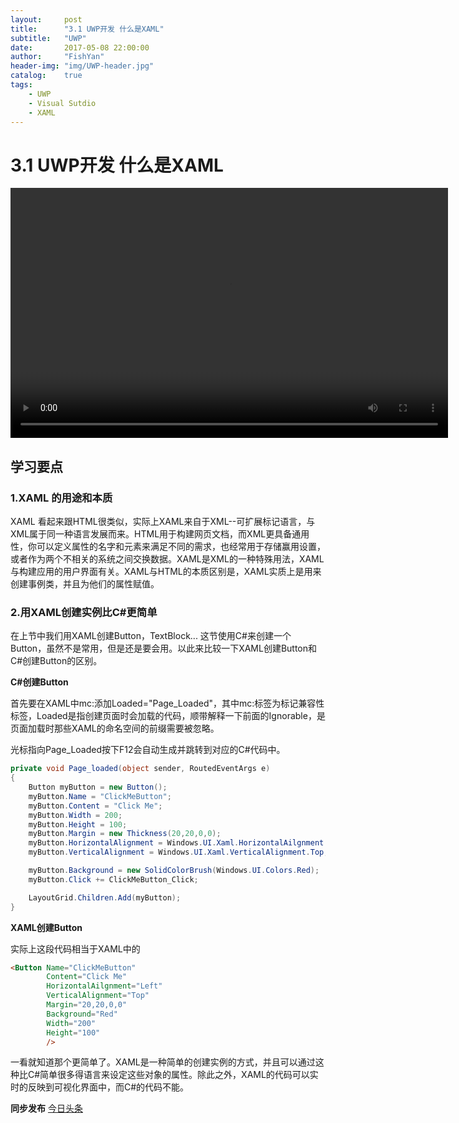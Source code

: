 ```yaml
---
layout:     post
title:      "3.1 UWP开发 什么是XAML"
subtitle:   "UWP"
date:       2017-05-08 22:00:00
author:     "FishYan"
header-img: "img/UWP-header.jpg" 
catalog:    true
tags:
    - UWP
    - Visual Sutdio
    - XAML
---
```


# 3.1 UWP开发 什么是XAML

<video src="http://v6.365yg.com/video/m/2205e083b990e344aecb7a714434eddb03e11469e100003290ca242176/?Expires=1494219312&AWSAccessKeyId=qh0h9TdcEMoS2oPj7aKX&Signature=BMDhVcg8hUYuMqpjhyZnEx496YQ%3D" width="700px" height="400px" controls="controls">

</video>

## 学习要点

### 1.XAML 的用途和本质

XAML 看起来跟HTML很类似，实际上XAML来自于XML--可扩展标记语言，与XML属于同一种语言发展而来。HTML用于构建网页文档，而XML更具备通用性，你可以定义属性的名字和元素来满足不同的需求，也经常用于存储赢用设置，或者作为两个不相关的系统之间交换数据。XAML是XML的一种特殊用法，XAML与构建应用的用户界面有关。XAML与HTML的本质区别是，XAML实质上是用来创建事例类，并且为他们的属性赋值。

### 2.用XAML创建实例比C#更简单

在上节中我们用XAML创建Button，TextBlock... 这节使用C#来创建一个Button，虽然不是常用，但是还是要会用。以此来比较一下XAML创建Button和C#创建Button的区别。

**C#创建Button**

首先要在XAML中mc:添加Loaded="Page_Loaded"，其中mc:标签为标记兼容性标签，Loaded是指创建页面时会加载的代码，顺带解释一下前面的Ignorable，是页面加载时那些XAML的命名空间的前缀需要被忽略。

光标指向Page_Loaded按下F12会自动生成并跳转到对应的C#代码中。

```C#
private void Page_loaded(object sender, RoutedEventArgs e)
{
    Button myButton = new Button();
    myButton.Name = "ClickMeButton";
    myButton.Content = "Click Me";
    myButton.Width = 200;
    myButton.Height = 100;
    myButton.Margin = new Thickness(20,20,0,0);
    myButton.HorizontalAlignment = Windows.UI.Xaml.HorizontalAilgnment.Left;
    myButton.VerticalAlignment = Windows.UI.Xaml.VerticalAlignment.Top;

    myButton.Background = new SolidColorBrush(Windows.UI.Colors.Red);
    myButton.Click += ClickMeButton_Click;

    LayoutGrid.Children.Add(myButton);
}

```

**XAML创建Button**

实际上这段代码相当于XAML中的

```HTML
<Button Name="ClickMeButton"
        Content="Click Me"
        HorizontalAilgnment="Left"
        VerticalAlignment="Top"
        Margin="20,20,0,0"
        Background="Red"
        Width="200"
        Height="100"
        />
```

一看就知道那个更简单了。XAML是一种简单的创建实例的方式，并且可以通过这种比C#简单很多得语言来设定这些对象的属性。除此之外，XAML的代码可以实时的反映到可视化界面中，而C#的代码不能。

**同步发布**
[今日头条](http://www.toutiao.com/i6417591420546187777/)